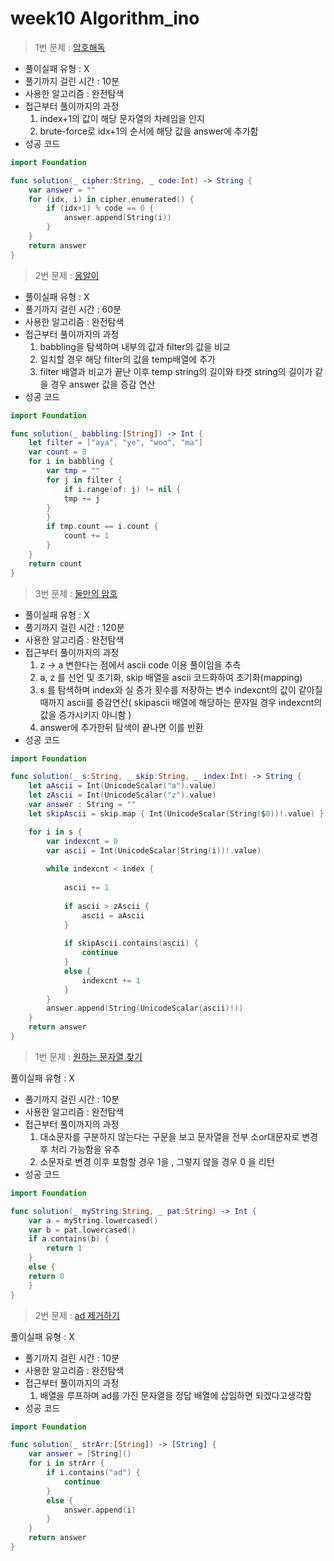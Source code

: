 # week10 Algorithm_ino

> 1번 문제 : [암호해독](https://school.programmers.co.kr/learn/courses/30/lessons/120892)
> 
- 풀이실패 유형 : X
- 풀기까지 걸린 시간 : 10분
- 사용한 알고리즘 : 완전탐색
- 접근부터 풀이까지의 과정
    1. index+1의 값이 해당 문자열의 차례임을 인지
    2. brute-force로 idx+1의 순서에 해당 값을 answer에 추가함
- 성공 코드

```swift
import Foundation

func solution(_ cipher:String, _ code:Int) -> String {
    var answer = ""
    for (idx, i) in cipher.enumerated() {
        if (idx+1) % code == 0 {
            answer.append(String(i))
        } 
    }
    return answer
}
```

> 2번 문제 : [옹알이](https://school.programmers.co.kr/learn/courses/30/lessons/120956)
> 
- 풀이실패 유형 : X
- 풀기까지 걸린 시간 : 60분
- 사용한 알고리즘 : 완전탐색
- 접근부터 풀이까지의 과정
    1. babbling을 탐색하며 내부의 값과 filter의 값을 비교
    2. 일치할 경우 해당 filter의 값을 temp배열에 추가
    3. filter 배열과 비교가 끝난 이후 temp string의 길이와 타겟 string의 길이가 같을 경우 answer 값을 증감 연산
- 성공 코드

```swift
import Foundation

func solution(_ babbling:[String]) -> Int {
    let filter = ["aya", "ye", "woo", "ma"]
    var count = 0
    for i in babbling {
        var tmp = ""
        for j in filter {
            if i.range(of: j) != nil {
            tmp += j
        }
        }
        if tmp.count == i.count {
            count += 1
        }
    }
    return count
}
```

> 3번 문제 : [둘만의 암호](https://school.programmers.co.kr/learn/courses/30/lessons/155652)
> 
- 풀이실패 유형 : X
- 풀기까지 걸린 시간 : 120분
- 사용한 알고리즘 : 완전탐색
- 접근부터 풀이까지의 과정
    1. z → a 변한다는 점에서 ascii code 이용 풀이임을 추측
    2. a, z 를 선언 및 초기화, skip 배열을 ascii 코드화하여 초기화(mapping)
    3. s 를 탐색하며 index와 실 증가 횟수를 저장하는 변수 indexcnt의 값이 같아질 때까지 ascii를 증감연산( skipascii 배열에 해당하는 문자일 경우 indexcnt의 값을 증가시키지 아니함 )
    4.  answer에 추가한뒤 탐색이 끝나면 이를 반환
- 성공 코드

```swift
import Foundation

func solution(_ s:String, _ skip:String, _ index:Int) -> String {
    let aAscii = Int(UnicodeScalar("a").value)
    let zAscii = Int(UnicodeScalar("z").value)
    var answer : String = ""
    let skipAscii = skip.map { Int(UnicodeScalar(String($0))!.value) }

    for i in s {
        var indexcnt = 0
        var ascii = Int(UnicodeScalar(String(i))!.value)
        
        while indexcnt < index {
            
            ascii += 1
                        
            if ascii > zAscii {
                ascii = aAscii
            }
            
            if skipAscii.contains(ascii) {
                continue
            }
            else {
                indexcnt += 1
            }
        }
        answer.append(String(UnicodeScalar(ascii)!))
    }
    return answer
}
```

> 1번 문제 : [원하는 문자열 찾기](https://school.programmers.co.kr/learn/courses/30/lessons/181878)
> 

풀이실패 유형 : X

- 풀기까지 걸린 시간 : 10분
- 사용한 알고리즘 : 완전탐색
- 접근부터 풀이까지의 과정
    1. 대소문자를 구분하지 않는다는 구문을 보고 문자열을 전부 소or대문자로 변경 후 처리 가능함을 유추
    2. 소문자로 변경 이후 포함할 경우 1을 , 그렇지 않을 경우 0 을 리턴
- 성공 코드

```swift
import Foundation

func solution(_ myString:String, _ pat:String) -> Int {
    var a = myString.lowercased()
    var b = pat.lowercased()
    if a.contains(b) {
        return 1
    }
    else {
    return 0
    }
}
```

> 2번 문제 : [ad 제거하기](https://school.programmers.co.kr/learn/courses/30/lessons/181870)
> 

풀이실패 유형 : X

- 풀기까지 걸린 시간 : 10분
- 사용한 알고리즘 : 완전탐색
- 접근부터 풀이까지의 과정
    1. 배열을 루프하며 ad를 가진 문자열을 정답 배열에 삽입하면 되겠다고생각함
- 성공 코드

```swift
import Foundation

func solution(_ strArr:[String]) -> [String] {
    var answer = [String]()
    for i in strArr {
        if i.contains("ad") {
            continue
        }
        else {
            answer.append(i)
        }
    }
    return answer
}
```
